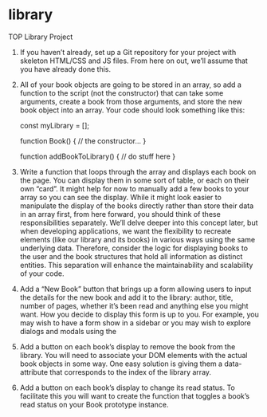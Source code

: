 # library
TOP Library Project
1. If you haven’t already, set up a Git repository for your project with skeleton HTML/CSS and JS files. From here on out, we’ll assume that you have already done this.

2. All of your book objects are going to be stored in an array, so add a function to the script (not the constructor) that can take some arguments, create a book from those arguments, and store the new book object into an array. Your code should look something like this:

    const myLibrary = [];

    function Book() {
    // the constructor...
    }

    function addBookToLibrary() {
    // do stuff here
    }

3. Write a function that loops through the array and displays each book on the page. You can display them in some sort of table, or each on their own “card”. It might help for now to manually add a few books to your array so you can see the display.
    While it might look easier to manipulate the display of the books directly rather than store their data in an array first, from here forward, you should think of these responsibilities separately. We’ll delve deeper into this concept later, but when developing applications, we want the flexibility to recreate elements (like our library and its books) in various ways using the same underlying data. Therefore, consider the logic for displaying books to the user and the book structures that hold all information as distinct entities. This separation will enhance the maintainability and scalability of your code.

4. Add a “New Book” button that brings up a form allowing users to input the details for the new book and add it to the library: author, title, number of pages, whether it’s been read and anything else you might want. How you decide to display this form is up to you. For example, you may wish to have a form show in a sidebar or you may wish to explore dialogs and modals using the <dialog> tag. However you do this, you will most likely encounter an issue where submitting your form will not do what you expect it to do. That’s because the submit input tries to send the data to a server by default. This is where event.preventDefault(); will come in handy. Check out the documentation for event.preventDefault and see how you can solve this issue!

5. Add a button on each book’s display to remove the book from the library.
    You will need to associate your DOM elements with the actual book objects in some way. One easy solution is giving them a data-attribute that corresponds to the index of the library array.

6. Add a button on each book’s display to change its read status.
    To facilitate this you will want to create the function that toggles a book’s read status on your Book prototype instance.
